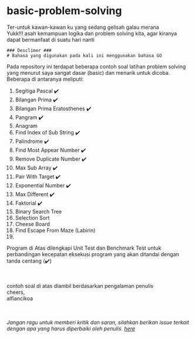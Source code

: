 # basic-problem-solving
Ter-untuk kawan-kawan ku yang sedang gelisah galau merana<br>
Yukk!!! asah kemampuan logika dan problem solving kita, agar kiranya dapat bermanfaat di suatu hari nanti

```
### Desclimer ###
# Bahasa yang digunakan pada kali ini menggunakan bahasa GO
```

Pada repository ini terdapat beberapa contoh soal latihan problem solving yang menurut saya sangat dasar (basic) dan menarik untuk dicoba.<br>
Beberapa di antaranya meliputi:
1. Segitiga Pascal :heavy_check_mark:
2. Bilangan Prima :heavy_check_mark:
3. Bilangan Prima Eratosthenes :heavy_check_mark:
4. Pangram :heavy_check_mark:
5. Anagram 
6. Find Index of Sub String :heavy_check_mark:
7. Palindrome :heavy_check_mark:
8. Find Most Appear Number :heavy_check_mark:
9. Remove Duplicate Number :heavy_check_mark:
10. Max Sub Array :heavy_check_mark:
11. Pair With Target :heavy_check_mark:
12. Exponential Number :heavy_check_mark:
13. Max Different :heavy_check_mark:
14. Faktorial :heavy_check_mark:
15. Binary Search Tree
16. Selection Sort
17. Cheese Board
18. Find Escape From Maze (Labirin)
19. 
   
    
 
Program di Atas dilengkapi Unit Test dan Benchmark Test untuk perbandingan kecepatan eksekusi program yang akan ditandai dengan tanda centang (:heavy_check_mark:)

<br>

contoh soal di atas diambil berdasarkan pengalaman penulis<br>
cheers,<br>
alfiancikoa

<br>
<br>
<i>Jangan ragu untuk memberi kritik dan saran, silahkan berikan issue terkait dengan apa yang harus diperbaiki oleh penulis. <a href="https://github.com/alfiancikoa/basic-problem-solving/issues">here</a></i>
